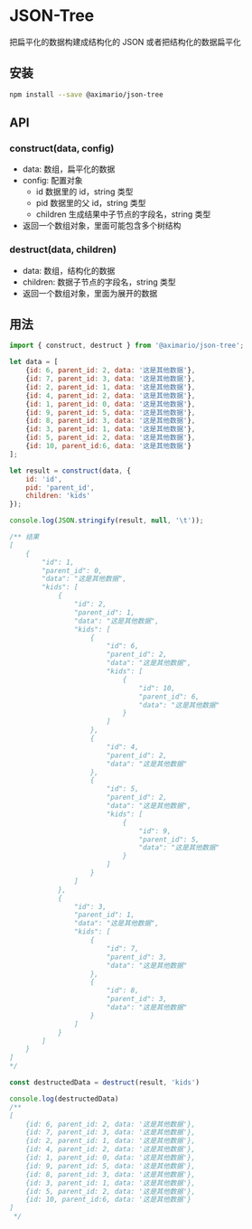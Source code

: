 # JSON-Tree

把扁平化的数据构建成结构化的 JSON 或者把结构化的数据扁平化

## 安装

```bash
npm install --save @aximario/json-tree
```

## API

### construct(data, config)

* data: 数组，扁平化的数据
* config: 配置对象
    - id 数据里的 id，string 类型
    - pid 数据里的父 id，string 类型
    - children 生成结果中子节点的字段名，string 类型
* 返回一个数组对象，里面可能包含多个树结构

### destruct(data, children)

* data: 数组，结构化的数据
* children: 数据子节点的字段名，string 类型
* 返回一个数组对象，里面为展开的数据


## 用法

```javascript
import { construct, destruct } from '@aximario/json-tree';

let data = [
    {id: 6, parent_id: 2, data: '这是其他数据'},
    {id: 7, parent_id: 3, data: '这是其他数据'},
    {id: 2, parent_id: 1, data: '这是其他数据'},
    {id: 4, parent_id: 2, data: '这是其他数据'},
    {id: 1, parent_id: 0, data: '这是其他数据'},
    {id: 9, parent_id: 5, data: '这是其他数据'},
    {id: 8, parent_id: 3, data: '这是其他数据'},
    {id: 3, parent_id: 1, data: '这是其他数据'},
    {id: 5, parent_id: 2, data: '这是其他数据'},
    {id: 10, parent_id:6, data: '这是其他数据'}
];

let result = construct(data, {
    id: 'id',
    pid: 'parent_id',
    children: 'kids'
});

console.log(JSON.stringify(result, null, '\t'));

/** 结果
[
	{
		"id": 1,
		"parent_id": 0,
		"data": "这是其他数据",
		"kids": [
			{
				"id": 2,
				"parent_id": 1,
				"data": "这是其他数据",
				"kids": [
					{
						"id": 6,
						"parent_id": 2,
						"data": "这是其他数据",
						"kids": [
							{
								"id": 10,
								"parent_id": 6,
								"data": "这是其他数据"
							}
						]
					},
					{
						"id": 4,
						"parent_id": 2,
						"data": "这是其他数据"
					},
					{
						"id": 5,
						"parent_id": 2,
						"data": "这是其他数据",
						"kids": [
							{
								"id": 9,
								"parent_id": 5,
								"data": "这是其他数据"
							}
						]
					}
				]
			},
			{
				"id": 3,
				"parent_id": 1,
				"data": "这是其他数据",
				"kids": [
					{
						"id": 7,
						"parent_id": 3,
						"data": "这是其他数据"
					},
					{
						"id": 8,
						"parent_id": 3,
						"data": "这是其他数据"
					}
				]
			}
		]
	}
]
*/

const destructedData = destruct(result, 'kids')

console.log(destructedData)
/**
[
    {id: 6, parent_id: 2, data: '这是其他数据'},
    {id: 7, parent_id: 3, data: '这是其他数据'},
    {id: 2, parent_id: 1, data: '这是其他数据'},
    {id: 4, parent_id: 2, data: '这是其他数据'},
    {id: 1, parent_id: 0, data: '这是其他数据'},
    {id: 9, parent_id: 5, data: '这是其他数据'},
    {id: 8, parent_id: 3, data: '这是其他数据'},
    {id: 3, parent_id: 1, data: '这是其他数据'},
    {id: 5, parent_id: 2, data: '这是其他数据'},
    {id: 10, parent_id:6, data: '这是其他数据'}
]
 */
```
